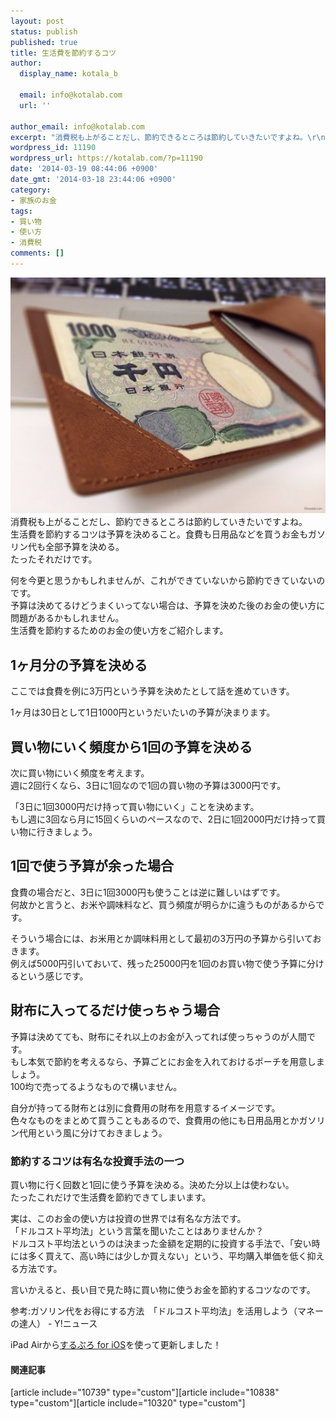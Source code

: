 ```yaml
---
layout: post
status: publish
published: true
title: 生活費を節約するコツ
author:
  display_name: kotala_b

  email: info@kotalab.com
  url: ''

author_email: info@kotalab.com
excerpt: "消費税も上がることだし、節約できるところは節約していきたいですよね。\r\n生活費を節約するコツは予算を決めること。食費も日用品などを買うお金もガソリン代も全部予算を決める。\r\nたったそれだけです。\r\n\r\n何を今更と思うかもしれませんが、これができていないから節約できていないのです。\r\n予算は決めてるけどうまくいってない場合は、予算を決めた後のお金の使い方に問題があるかもしれません。\r\n生活費を節約するためのお金の使い方をご紹介します。"
wordpress_id: 11190
wordpress_url: https://kotalab.com/?p=11190
date: '2014-03-19 08:44:06 +0900'
date_gmt: '2014-03-18 23:44:06 +0900'
category:
- 家族のお金
tags:
- 買い物
- 使い方
- 消費税
comments: []
---
```

<p><img src="/wp-content/uploads/threeusesofmoney_131228-546x409.jpg" /><br />
消費税も上がることだし、節約できるところは節約していきたいですよね。<br />
生活費を節約するコツは予算を決めること。食費も日用品などを買うお金もガソリン代も全部予算を決める。<br />
たったそれだけです。</p>
<p>何を今更と思うかもしれませんが、これができていないから節約できていないのです。<br />
予算は決めてるけどうまくいってない場合は、予算を決めた後のお金の使い方に問題があるかもしれません。<br />
生活費を節約するためのお金の使い方をご紹介します。<br />
</p>
<!--more-->
<h2>1ヶ月分の予算を決める</h2>
<p>ここでは食費を例に3万円という予算を決めたとして話を進めていきす。</p>
<p>1ヶ月は30日として1日1000円というだいたいの予算が決まります。</p>
<h2>買い物にいく頻度から1回の予算を決める</h2>
<p>次に買い物にいく頻度を考えます。<br />
週に2回行くなら、3日に1回なので1回の買い物の予算は3000円です。</p>
<p>「3日に1回3000円だけ持って買い物にいく」ことを決めます。<br />
もし週に3回なら月に15回くらいのペースなので、2日に1回2000円だけ持って買い物に行きましょう。</p>
<h2>1回で使う予算が余った場合</h2>
<p>食費の場合だと、3日に1回3000円も使うことは逆に難しいはずです。<br />
何故かと言うと、お米や調味料など、買う頻度が明らかに違うものがあるからです。</p>
<p>そういう場合には、お米用とか調味料用として最初の3万円の予算から引いておきます。<br />
例えば5000円引いておいて、残った25000円を1回のお買い物で使う予算に分けるという感じです。</p>
<h2>財布に入ってるだけ使っちゃう場合</h2>
<p>予算は決めてても、財布にそれ以上のお金が入ってれば使っちゃうのが人間です。<br />
もし本気で節約を考えるなら、予算ごとにお金を入れておけるポーチを用意しましょう。<br />
100均で売ってるようなもので構いません。</p>
<p>自分が持ってる財布とは別に食費用の財布を用意するイメージです。<br />
色々なものをまとめて買うこともあるので、食費用の他にも日用品用とかガソリン代用という風に分けておきましょう。</p>
<h3>節約するコツは有名な投資手法の一つ</h3>
<p><span class="b">買い物に行く回数と1回に使う予算を決める。決めた分以上は使わない。</span><br />
たったこれだけで生活費を節約できてしまいます。</p>
<p>実は、このお金の使い方は投資の世界では有名な方法です。<br />
「ドルコスト平均法」という言葉を聞いたことはありませんか？<br />
ドルコスト平均法というのは決まった金額を定期的に投資する手法で、「安い時には多く買えて、高い時には少しか買えない」という、平均購入単価を低く抑える方法です。</p>
<p>言いかえると、<span class="b">長い目で見た時に買い物に使うお金を節約するコツ</span>なのです。</p>
<p>参考:<span class="removed_link" title="headlines.yahoo.co.jp/hl?a=20140225-00010001-manetatsun-bus_all">ガソリン代をお得にする方法　「ドルコスト平均法」を活用しよう（マネーの達人） - Y!ニュース</span><a href="https://b.hatena.ne.jp/entry/http://headlines.yahoo.co.jp/hl?a=20140225-00010001-manetatsun-bus_all" target="_blank"><img border="0" src="https://b.hatena.ne.jp/entry/image/http://headlines.yahoo.co.jp/hl?a=20140225-00010001-manetatsun-bus_all" alt="" /></a></p>
<p>iPad Airから<a href="https://itunes.apple.com/jp/app/surupuro-for-ios-buroguedita/id436676299?mt=8&uo=4&at=10l4yU" rel="nofollow" target="_blank">するぷろ for iOS</a>を使って更新しました！</p>
<h4 class="rel">関連記事</h4>
<p>[article include="10739" type="custom"][article include="10838" type="custom"][article include="10320" type="custom"]</p>
